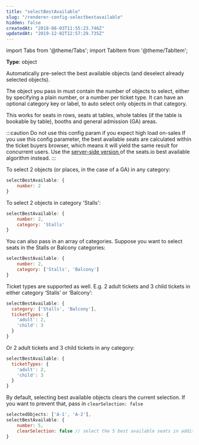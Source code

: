 ```yaml
---
title: "selectBestAvailable"
slug: "/renderer-config-selectbestavailable"
hidden: false
createdAt: "2018-08-03T11:55:23.746Z"
updatedAt: "2019-12-02T12:57:29.735Z"
---
```


import Tabs from '@theme/Tabs';
import TabItem from '@theme/TabItem';

**Type**: object  

Automatically pre-select the best available objects (and deselect already selected objects).

The object you pass in must contain the number of objects to select, either by specifying a plain number, or a number per ticket type. It can have an optional category key or label, to auto select only objects in that category.

This works for seats in rows, seats at tables, whole tables (if the table is bookable by table), booths and general admission (GA) areas. 

:::caution Do not use this config param if you expect high load on-sales
If you use this config parameter, the best available seats are calculated within the ticket buyers browser, which means it will yield the same result for concurrent users. 
Use the [server-side version ](https://docs.seats.io/docs/api-best-available) of the seats.io best available algorithm instead.
:::

To select 2 objects (or places, in the case of a GA) in any category:

```javascript
selectBestAvailable: {
    number: 2
}
```

To select 2 objects in category 'Stalls':

```javascript
selectBestAvailable: {
    number: 2,
    category: 'Stalls'
}
```

You can also pass in an array of categories. Suppose you want to select seats in the Stalls or Balcony categories:

```javascript
selectBestAvailable: {
    number: 2,
    category: ['Stalls', 'Balcony']
}
```

Ticket types are supported as well. E.g. 2 adult tickets and 3 child tickets in either category ‘Stalls’ or ‘Balcony’:

```javascript
selectBestAvailable: {
  category: ['Stalls', 'Balcony'],
  ticketTypes: {
    'adult': 2,
    'child': 3
  }
}
```

Or 2 adult tickets and 3 child tickets in any category:

```javascript
selectBestAvailable: {
  ticketTypes: {
    'adult': 2,
    'child': 3
  }
}
```

By default, selecting best available objects clears the current selection. If you want to prevent that, pass in `clearSelection: false`

```javascript
selectedObjects: ['A-1', 'A-2'],
selectBestAvailable: {
    number: 5,
    clearSelection: false // select the 5 best available seats in addition to A-1 and A-2
}
```
